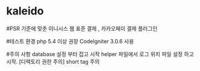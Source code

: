 # kaleido

#PSR 기준에 맞춘 이니시스 웹 표준 결제 , 카카오페이 결제 플러그인


#테스트 환경 
php 5.4 이상 권장
CodeIgniter 3.0.6 사용

#주의 사항
database 설정 부터 잡고 시작
helper 파일에서 로그 위치 파일 설정 하고 시작. [디렉토리 권한 주의]
short tag 주의

